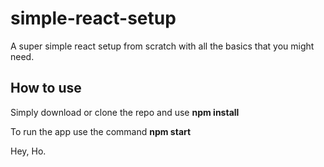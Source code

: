 # simple-react-setup

A super simple react setup from scratch with all the basics that you might need.

## How to use

Simply download or clone the repo and use **npm install**

To run the app use the command **npm start**

Hey, Ho.

